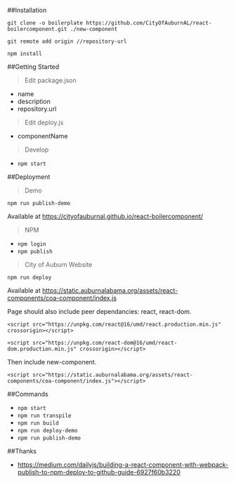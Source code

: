 ##Installation

`git clone -o boilerplate https://github.com/CityOfAuburnAL/react-boilercomponent.git ./new-component`

`git remote add origin //repository-url`

`npm install`

##Getting Started

> Edit package.json

* name
* description
* repository.url

> Edit deploy.js

* componentName

> Develop

* `npm start`

##Deployment

> Demo

`npm run publish-demo`

Available at https://cityofauburnal.github.io/react-boilercomponent/

> NPM

* `npm login`
* `npm publish`

> City of Auburn Website

`npm run deploy`

Available at https://static.auburnalabama.org/assets/react-components/coa-component/index.js

Page should also include peer dependancies: react, react-dom.

`<script src="https://unpkg.com/react@16/umd/react.production.min.js" crossorigin></script>`

`<script src="https://unpkg.com/react-dom@16/umd/react-dom.production.min.js" crossorigin></script>`

Then include new-component.

`<script src="https://static.auburnalabama.org/assets/react-components/coa-component/index.js"></script>`

##Commands

* `npm start`
* `npm run transpile`
* `npm run build`
* `npm run deploy-demo`
* `npm run publish-demo`

##Thanks

* https://medium.com/dailyjs/building-a-react-component-with-webpack-publish-to-npm-deploy-to-github-guide-6927f60b3220